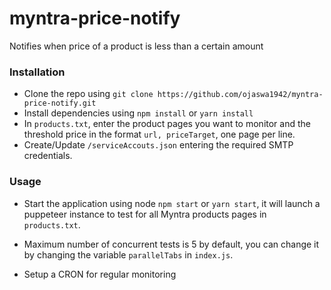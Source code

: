 # myntra-price-notify
Notifies when price of a product is less than a certain amount

### Installation

- Clone the repo using `git clone https://github.com/ojaswa1942/myntra-price-notify.git`
- Install dependencies using `npm install` or `yarn install`
- In `products.txt`, enter the product pages you want to monitor and the threshold price in the format `url, priceTarget`, one page per line.
- Create/Update `/serviceAccouts.json` entering the required SMTP credentials.

### Usage

- Start the application using node `npm start` or `yarn start`, it will launch a puppeteer instance to test for all Myntra products pages in `products.txt`.

- Maximum number of concurrent tests is 5 by default, you can change it by changing the variable `parallelTabs` in `index.js`.

- Setup a CRON for regular monitoring